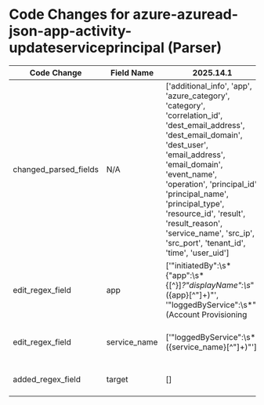 # Code Changes for azure-azuread-json-app-activity-updateserviceprincipal (Parser)

| Code Change | Field Name | 2025.14.1 | 2025.15.1 |
|-------------|------------|-----------|------------|
| changed_parsed_fields | N/A | ['additional_info', 'app', 'azure_category', 'category', 'correlation_id', 'dest_email_address', 'dest_email_domain', 'dest_user', 'email_address', 'email_domain', 'event_name', 'operation', 'principal_id', 'principal_name', 'principal_type', 'resource_id', 'result', 'result_reason', 'service_name', 'src_ip', 'src_port', 'tenant_id', 'time', 'user_uid'] | ['additional_info', 'app', 'azure_category', 'category', 'correlation_id', 'dest_email_address', 'dest_email_domain', 'dest_user', 'email_address', 'email_domain', 'event_name', 'operation', 'principal_id', 'principal_name', 'principal_type', 'resource_id', 'result', 'result_reason', 'service_name', 'src_ip', 'src_port', 'target', 'tenant_id', 'time', 'user_uid'] |
| edit_regex_field | app | ['"initiatedBy":\s*\{"app":\s*\{[^\}]*?"displayName":\s*"({app}[^"]+)"', '"loggedByService":\s*"(Account Provisioning|Core Directory|({app}[^"]+))"'] | ['"app":\s*\{[^\}]*?"displayName":\s*"({app}[^"]+)"', '"loggedByService":\s*"(Account Provisioning|Core Directory|({app}[^"]+))"'] |
| edit_regex_field | service_name | ['"loggedByService":\s*"({service_name}[^"]+)"'] | ['"loggedByService":\s*"({service_name}[^"]+)"', '"loggedByService":\s*"({service_name}[^"]+)"'] |
| added_regex_field | target | [] | ['"targetResources"+:\[[^\]]+?"+displayName"+:"+({target}[^"]+?)\s*"'] |